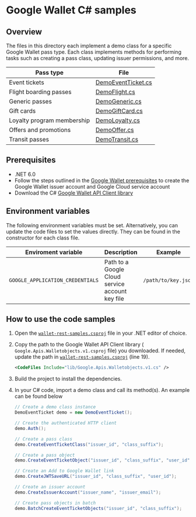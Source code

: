 # Google Wallet C# samples

## Overview

The files in this directory each implement a demo class for a specific Google
Wallet pass type. Each class implements methods for performing tasks such as
creating a pass class, updating issuer permissions, and more.

| Pass type | File |
|-----------|------|
| Event tickets | [DemoEventTicket.cs](./DemoEventTicket.cs) |
| Flight boarding passes | [DemoFlight.cs](./DemoFlight.cs) |
| Generic passes | [DemoGeneric.cs](./DemoGeneric.cs) |
| Gift cards | [DemoGiftCard.cs](./DemoGiftCard.cs) |
| Loyalty program membership | [DemoLoyalty.cs](./DemoLoyalty.cs) |
| Offers and promotions | [DemoOffer.cs](./DemoOffer.cs) |
| Transit passes | [DemoTransit.cs](./DemoTransit.cs) |

## Prerequisites

* .NET 6.0
* Follow the steps outlined in the [Google Wallet prerequisites](https://developers.google.com/wallet/generic/web/prerequisites) to create the Google Wallet issuer account and Google Cloud service account
* Download the C#
[Google Wallet API Client library](https://developers.google.com/wallet/generic/resources/libraries#c)

## Environment variables

The following environment variables must be set. Alternatively, you can update
the code files to set the values directly. They can be found in the constructor
for each class file.

| Enviroment variable | Description | Example |
|---------------------|-------------|---------|
| `GOOGLE_APPLICATION_CREDENTIALS` | Path to a Google Cloud service account key file | `/path/to/key.json` |

## How to use the code samples

1. Open the [`wallet-rest-samples.csproj`](./wallet-rest-samples.csproj) file
in your .NET editor of choice.
2. Copy the path to the Google Wallet API Client library (
`Google.Apis.Walletobjects.v1.csproj` file) you downloaded. If needed, update
the path in [`wallet-rest-samples.csproj`](./wallet-rest-samples.csproj) (line
19).

    ```xml
    <CodeFiles Include="lib/Google.Apis.Walletobjects.v1.cs" />
    ```

3. Build the project to install the dependencies.
4. In your C# code, import a demo class and call its method(s). An example
can be found below

    ```csharp
    // Create a demo class instance
    DemoEventTicket demo = new DemoEventTicket();

    // Create the authenticated HTTP client
    demo.Auth();

    // Create a pass class
    demo.CreateEventTicketClass("issuer_id", "class_suffix");

    // Create a pass object
    demo.CreateEventTicketObject("issuer_id", "class_suffix", "user_id");

    // Create an Add to Google Wallet link
    demo.CreateJWTSaveURL("issuer_id", "class_suffix", "user_id");

    // Create an issuer account
    demo.CreateIssuerAccount("issuer_name", "issuer_email");

    // Create pass objects in batch
    demo.BatchCreateEventTicketObjects("issuer_id", "class_suffix");
    ```
